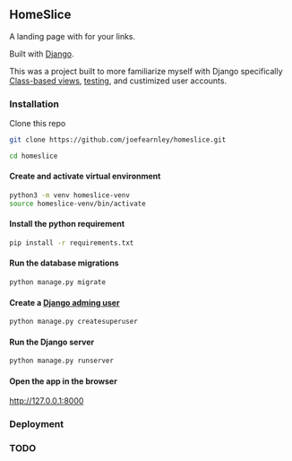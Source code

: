 ## HomeSlice

A landing page with for your links.

Built with [Django](https://www.djangoproject.com/).

This was a project built to more familiarize myself with Django specifically [Class-based views](https://docs.djangoproject.com/en/3.1/topics/class-based-views/), [testing](https://docs.djangoproject.com/en/3.1/topics/testing/tools/), and custimized user accounts.

### Installation

Clone this repo

```sh
git clone https://github.com/joefearnley/homeslice.git

cd homeslice
```

#### Create and activate virtual environment
```sh
python3 -m venv homeslice-venv
source homeslice-venv/bin/activate
```

#### Install the python requirement
```sh
pip install -r requirements.txt
```

#### Run the database migrations
```sh
python manage.py migrate 
```

#### Create a [Django adming user](https://docs.djangoproject.com/en/5.2/intro/tutorial02/#creating-an-admin-user)
```sh
python manage.py createsuperuser
```

#### Run the Django server
```sh
python manage.py runserver
```

#### Open the app in the browser

http://127.0.0.1:8000


### Deployment


### TODO
